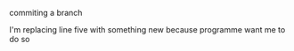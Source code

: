 commiting a branch



I'm replacing line five with something new because programme want me to do so
